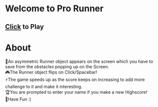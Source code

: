 # Welcome to Pro Runner
## [Click](https://yashraj-99.github.io/Runner-Game/) to Play 
 
# About
🔺An asymmetric Runner object appears on the screen which you have to save from the obstacles popping up on the Screen.<br/>
🎮The Runner object flips on Click/Spacebar! <br/> 
⚡The game speeds up as the score keeps on increasing to add more challenge to it and make it interesting.<br/>
🏆You are prompted to enter your name if you make a new Highscore!<br/>
🎉Have Fun :)
